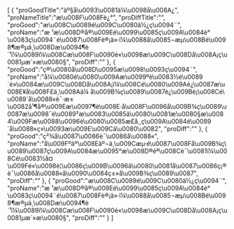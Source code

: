 [
	{
		"proGoodTitle":"äº§å\u0093\u0081ä¼\u0098å\u008A¿",
		"proNameTitle":"æ\u008F\u008Fè¿°",
		"proDiffTitle":"",
		"proGood":"æ\u008C\u0089é\u009C\u0080ä½¿ç\u0094¨",
		"proName":"æ ¹æ\u008D®å®\u009Eé\u0099\u0085ç\u009A\u0084è°\u0083ç\u0094¨é\u0087\u008Fè®¡ä»·ï¼\u0088å\u0085¬æµ\u008Bé\u0098¶æ®µä¸\u008Dæ\u0094¶è´¹ï¼\u0089ï¼\u008Cæ\u008F\u0090é«\u0098æ\u009C\u008Då\u008A¡ç\u0081µæ´»æ\u0080§",
		"proDiff":""
	},
	{
		"proGood":"ç®\u0080å\u008D\u0095æ\u0098\u0093ç\u0094¨",
		"proName":"å¼\u0080é\u0080\u009Aæ\u0099ºè\u0083½é\u0089´é»\u0084æ\u009C\u008Då\u008A¡ï¼\u008Cé\u0080\u009Aè¿\u0087æ\u008E¥å\u008F£ä¸\u008Aä¼ å\u009B¾ç\u0089\u0087è¿\u009Bè¡\u008Cé\u0089´å\u0088«è¯·æ±\u0082å¹¶å®\u009Eæ\u0097¶è\u008E·å\u008F\u0096å\u009B¾ç\u0089\u0087æ\u0098¯è\u0089²æ\u0083\u0085ã\u0080\u0081æ\u0080§æ\u0084\u009Fæ\u0088\u0096è\u0080\u0085æ­£å¸¸ç\u009A\u0084é\u0089´å\u0088«ç»\u0093æ\u009E\u009Cã\u0080\u0082",
		"proDiff":""
	},
	{
		"proGood":"ç²¾å\u0087\u0086è¯\u0086å\u0088«",
		"proName":"å\u009Fºäº\u008Eäº¬ä¸\u009Cæµ·é\u0087\u008Få\u009B¾ç\u0089\u0087ç\u009A\u0084æ\u0095°æ\u008D®éª\u008Cè¯\u0081ï¼\u008Cè\u0083½å¤\u009Fé«\u0098è¦\u0086ç\u009B\u0096ã\u0080\u0081å\u0087\u0086ç¡®è¯\u0086å\u0088«å\u0090\u0084ç±»å\u009B¾ç\u0089\u0087",
		"proDiff":""
	},
	{
		"proGood":"æ\u008C\u0089é\u009C\u0080ä½¿ç\u0094¨",
		"proName":"æ ¹æ\u008D®å®\u009Eé\u0099\u0085ç\u009A\u0084è°\u0083ç\u0094¨é\u0087\u008Fè®¡ä»·ï¼\u0088å\u0085¬æµ\u008Bé\u0098¶æ®µä¸\u008Dæ\u0094¶è´¹ï¼\u0089ï¼\u008Cæ\u008F\u0090é«\u0098æ\u009C\u008Då\u008A¡ç\u0081µæ´»æ\u0080§",
		"proDiff":""
	}
]